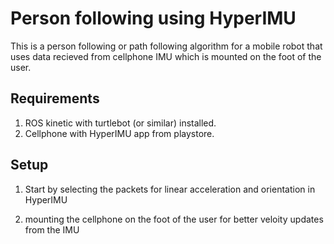 # Person following using HyperIMU

This is a person following or path following algorithm for a mobile robot that uses data recieved from cellphone IMU which is mounted on the foot of the user.

## Requirements
1. ROS kinetic with turtlebot (or similar) installed.
2. Cellphone with HyperIMU app from playstore.

## Setup

1. Start by selecting the packets for linear acceleration and orientation in HyperIMU

2. mounting the cellphone on the foot of the user for better veloity updates from the IMU
